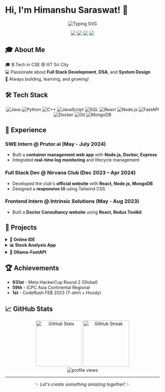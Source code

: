 # Hi, I'm Himanshu Saraswat! 👋

<div align="center">
  <img src="https://readme-typing-svg.herokuapp.com?font=Fira+Code&pause=1000&color=2F80ED&center=true&vCenter=true&width=435&lines=Software+Developer;Competitive+Programmer;Tech+Enthusiast" alt="Typing SVG" />
</div>

<p align="center">
  <a href="mailto:himanshu.s22@iiits.in"><img src="https://img.shields.io/badge/Email-himanshu.s22%40iiits.in-blue?style=flat-square&logo=gmail"></a>
  <a href="https://www.linkedin.com/in/your-profile"><img src="https://img.shields.io/badge/LinkedIn-Connect-blue?style=flat-square&logo=linkedin"></a>
  <a href="https://github.com/your-github-profile"><img src="https://img.shields.io/badge/GitHub-Follow-blue?style=flat-square&logo=github"></a>
  <a href="https://your-portfolio.com"><img src="https://img.shields.io/badge/Portfolio-Visit-blue?style=flat-square&logo=safari"></a>
</p>

## 🎓 About Me

🎓 B.Tech in CSE @ IIIT Sri City  
💻 Passionate about **Full Stack Development**, **DSA**, and **System Design**  
🚀 Always building, learning, and growing!

## 🛠️ Tech Stack

<p align="center">
  <img src="https://img.shields.io/badge/Java-ED8B00?style=for-the-badge&logo=java&logoColor=white" alt="Java" />
  <img src="https://img.shields.io/badge/Python-3776AB?style=for-the-badge&logo=python&logoColor=white" alt="Python" />
  <img src="https://img.shields.io/badge/C%2B%2B-00599C?style=for-the-badge&logo=c%2B%2B&logoColor=white" alt="C++" />
  <img src="https://img.shields.io/badge/JavaScript-F7DF1E?style=for-the-badge&logo=javascript&logoColor=black" alt="JavaScript" />
  <img src="https://img.shields.io/badge/SQL-4479A1?style=for-the-badge&logo=postgresql&logoColor=white" alt="SQL" />
  <img src="https://img.shields.io/badge/React-20232A?style=for-the-badge&logo=react&logoColor=61DAFB" alt="React" />
  <img src="https://img.shields.io/badge/Node.js-339933?style=for-the-badge&logo=nodedotjs&logoColor=white" alt="Node.js" />
  <img src="https://img.shields.io/badge/FastAPI-009688?style=for-the-badge&logo=fastapi&logoColor=white" alt="FastAPI" />
  <img src="https://img.shields.io/badge/Docker-2496ED?style=for-the-badge&logo=docker&logoColor=white" alt="Docker" />
  <img src="https://img.shields.io/badge/Git-F05032?style=for-the-badge&logo=git&logoColor=white" alt="Git" />
  <img src="https://img.shields.io/badge/MongoDB-4EA94B?style=for-the-badge&logo=mongodb&logoColor=white" alt="MongoDB" />
</p>

## 💼 Experience

### SWE Intern @ Prutor.ai (May - July 2024)
- Built a **container management web app** with **Node.js, Docker, Express**
- Integrated **real-time log monitoring** and lifecycle management

### Full Stack Dev @ Nirvana Club (Dec 2023 – Apr 2024)
- Developed the club's **official website** with **React, Node.js, MongoDB**
- Designed a **responsive UI** using Tailwind CSS

### Frontend Intern @ Intrinsic Solutions (May - Aug 2023)
- Built a **Doctor Consultancy website** using **React, Redux Toolkit**

## 🚀 Projects

<details>
  <summary><b>📱 Online IDE</b></summary>
  <br/>
  <ul>
    <li>Web-based IDE with <b>Dockerized execution</b></li>
    <li>Link: <a href="https://github.com/your-github-profile/online-ide">GitHub Repository</a></li>
  </ul>
</details>

<details>
  <summary><b>📊 Stock Analysis App</b></summary>
  <br/>
  <ul>
    <li>Real-time stock data visualization</li>
    <li>Link: <a href="https://github.com/your-github-profile/stock-analysis">GitHub Repository</a></li>
  </ul>
</details>

<details>
  <summary><b>🤖 Ollama-FastAPI</b></summary>
  <br/>
  <ul>
    <li>Conversational AI using <b>FastAPI & Llama 3</b></li>
    <li>Link: <a href="https://github.com/your-github-profile/ollama-docker-fastapi">GitHub Repository</a></li>
  </ul>
</details>

## 🏆 Achievements

- **931st** - Meta HackerCup Round 2 (Global)
- **59th** - ICPC Asia Continental Regional
- **1st** - CodeRush FEB 2023 (T-shirt + Hoody)

## 📈 GitHub Stats

<div align="center">
  <img src="https://github-readme-stats.vercel.app/api?username=your-github-username&show_icons=true&theme=tokyonight" alt="GitHub Stats" height="150"/>
  <img src="https://github-readme-streak-stats.herokuapp.com/?user=your-github-username&theme=tokyonight" alt="GitHub Streak" height="150"/>
</div>

<div align="center">
  <img src="https://komarev.com/ghpvc/?username=your-github-username&color=blue" alt="profile views" />
</div>

---

<p align="center">✨ <i>Let's create something amazing together!</i> ✨</p>

